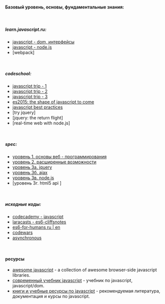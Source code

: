 #### Базовый уровень, основы, фундаментальные знания:

&nbsp;

##### learn.javascript.ru:
* [javascript - dom, интерфейсы](link/others/learn.javascript/ch1.md)
&nbsp;
* [javascript - node.js](./)
&nbsp;
* [webpack]

&nbsp; 

##### codeschool:
* [javascript trip - 1](link/codeschool/js-road-trip-1/ch1.md)
* [javascript trip - 2](link/codeschool/js-road-trip-2/ch1.md)
* [javascript trip - 3](link/codeschool/js-road-trip-3/ch1.md)
* [es2015: the shape of javascript to come](link/codeschool/js-es6/ch1.md)
* [javascript best practices](link/codeschool/js-best-practices/ch1.md)
&nbsp;
* [try jquery]
* [jquery: the return flight]
&nbsp;
* [real-time web with node.js]

&nbsp; 

##### spec:
* [уровень 1. основы веб - программирования](link/specialist/level-1/ch1.md)
* [уровень 2. расширенные возможности](link/specialist/level-2/ch1.md)
* [уровень 3а. jquery](link/specialist/level-3/ch1.md)
* [уровень 3б. ajax](link/specialist/level-4/ch1.md)
* [уровень 3в. node.js](link/specialist/level-5/ch1.md)
* [уровень 3г. html5 api ]

&nbsp; 

##### исходные коды:
* [codecademy - javascript](link/others/codeacademy/ch1.md)
* [laracasts - es6-cliffsnotes](link/others/laracasts/ch1.md)
* [es6-for-humans ru | en](link/others/es6/)
* [codewars](link/others/codewars/ch1.md)
* [asynchronous](link/others/asynchronous/ch1.md)


&nbsp; 

#### ресурсы
- [awesome javascript](https://github.com/sorrycc/awesome-javascript) - a collection of awesome browser-side javascript libraries.
- [современный учебник javascript](http://learn.javascript.ru/) - учебник по javascript, javascript/dom.
- [книги и учебные ресурсы по javascript](http://ru.stackoverflow.com/questions/474385/%d0%9a%d0%bd%d0%b8%d0%b3%d0%b8-%d0%b8-%d1%83%d1%87%d0%b5%d0%b1%d0%bd%d1%8b%d0%b5-%d1%80%d0%b5%d1%81%d1%83%d1%80%d1%81%d1%8b-%d0%bf%d0%be-javascript) - рекомендуемая литература, документация и курсы по javascript.